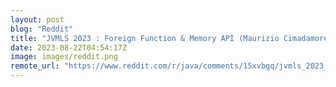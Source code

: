 ```yaml
---
layout: post
blog: "Reddit"
title: "JVMLS 2023 : Foreign Function & Memory API (Maurizio Cimadamore)"
date: 2023-08-22T04:54:17Z
image: images/reddit.png
remote_url: "https://www.reddit.com/r/java/comments/15xvbgq/jvmls_2023_foreign_function_memory_api_maurizio/"
---
```

